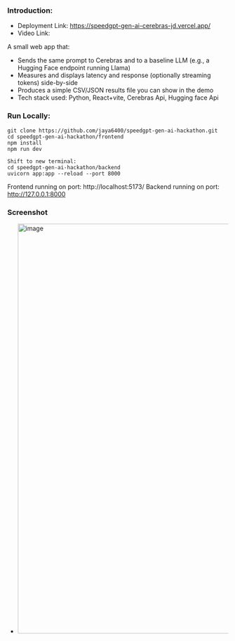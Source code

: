 ### Introduction: 
- Deployment Link: https://speedgpt-gen-ai-cerebras-jd.vercel.app/
- Video Link: 

A small web app that:
- Sends the same prompt to Cerebras and to a baseline LLM (e.g., a Hugging Face endpoint running Llama)
- Measures and displays latency and response (optionally streaming tokens) side-by-side
- Produces a simple CSV/JSON results file you can show in the demo
- Tech stack used: Python, React+vite, Cerebras Api, Hugging face Api 

### Run Locally: 
```
git clone https://github.com/jaya6400/speedgpt-gen-ai-hackathon.git
cd speedgpt-gen-ai-hackathon/frontend
npm install
npm run dev

Shift to new terminal:
cd speedgpt-gen-ai-hackathon/backend 
uvicorn app:app --reload --port 8000
```

Frontend running on port: http://localhost:5173/
Backend running on port: http://127.0.0.1:8000

### Screenshot
- <Image width="1408" height="934" alt="image" src="https://github.com/user-attachments/assets/52728d4d-729c-4ea3-8d60-cdd95d0ee803" />

